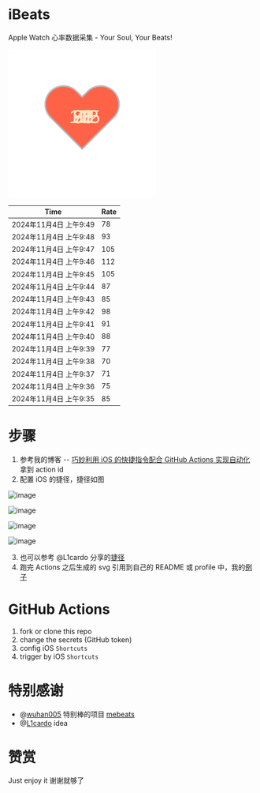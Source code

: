 # iBeats
Apple Watch 心率数据采集 - Your Soul, Your Beats!

![](./files/heart.svg)

<!--START_SECTION:my_heart_rate-->
| Time | Rate | 
 | ---- | ---- | 
| 2024年11月4日 上午9:49 | 78 |
| 2024年11月4日 上午9:48 | 93 |
| 2024年11月4日 上午9:47 | 105 |
| 2024年11月4日 上午9:46 | 112 |
| 2024年11月4日 上午9:45 | 105 |
| 2024年11月4日 上午9:44 | 87 |
| 2024年11月4日 上午9:43 | 85 |
| 2024年11月4日 上午9:42 | 98 |
| 2024年11月4日 上午9:41 | 91 |
| 2024年11月4日 上午9:40 | 88 |
| 2024年11月4日 上午9:39 | 77 |
| 2024年11月4日 上午9:38 | 70 |
| 2024年11月4日 上午9:37 | 71 |
| 2024年11月4日 上午9:36 | 75 |
| 2024年11月4日 上午9:35 | 85 |

<!--END_SECTION:my_heart_rate-->

# 步骤
1. 参考我的博客 -- [巧妙利用 iOS 的快捷指令配合 GitHub Actions 实现自动化](https://github.com/yihong0618/gitblog/issues/198) 拿到 action id
2. 配置 iOS 的捷径，捷径如图

![image](https://user-images.githubusercontent.com/15976103/122154218-0db0b480-ce97-11eb-93bb-5aec07c558dc.png)

![image](https://user-images.githubusercontent.com/15976103/122154236-186b4980-ce97-11eb-8e4b-70551a0391ae.png)

![image](https://user-images.githubusercontent.com/15976103/122154268-2d47dd00-ce97-11eb-902e-3acf292265a9.png)

![image](https://user-images.githubusercontent.com/15976103/122174055-fa144680-ceb4-11eb-9be2-3eb83cd516f7.png)

3. 也可以参考 @L1cardo 分享的[捷径](https://www.icloud.com/shortcuts/6ab6047b459c41ad822ad6b94b1c03d4)
4. 跑完 Actions 之后生成的 svg 引用到自己的 README 或 profile 中，我的[例子](https://github.com/yihong0618) 

# GitHub Actions

1. fork or clone this repo
2. change the secrets (GitHub token)
3. config iOS `Shortcuts` 
4. trigger by iOS `Shortcuts`

# 特别感谢
- @[wuhan005](https://github.com/wuhan005) 特别棒的项目 [mebeats](https://github.com/wuhan005/mebeats)
- @[L1cardo](https://github.com/L1cardo) idea

# 赞赏
Just enjoy it
谢谢就够了
